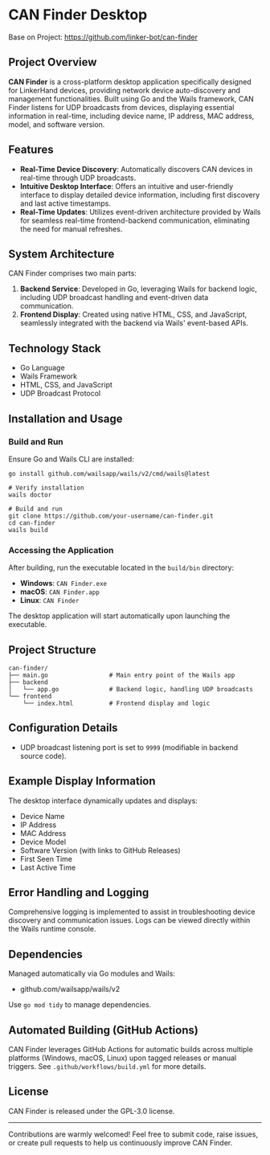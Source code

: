 # CAN Finder Desktop

Base on Project: https://github.com/linker-bot/can-finder

## Project Overview

**CAN Finder** is a cross-platform desktop application specifically designed for LinkerHand devices, providing network device auto-discovery and management functionalities. Built using Go and the Wails framework, CAN Finder listens for UDP broadcasts from devices, displaying essential information in real-time, including device name, IP address, MAC address, model, and software version.

## Features

* **Real-Time Device Discovery**: Automatically discovers CAN devices in real-time through UDP broadcasts.
* **Intuitive Desktop Interface**: Offers an intuitive and user-friendly interface to display detailed device information, including first discovery and last active timestamps.
* **Real-Time Updates**: Utilizes event-driven architecture provided by Wails for seamless real-time frontend-backend communication, eliminating the need for manual refreshes.

## System Architecture

CAN Finder comprises two main parts:

1. **Backend Service**: Developed in Go, leveraging Wails for backend logic, including UDP broadcast handling and event-driven data communication.
2. **Frontend Display**: Created using native HTML, CSS, and JavaScript, seamlessly integrated with the backend via Wails' event-based APIs.

## Technology Stack

* Go Language
* Wails Framework
* HTML, CSS, and JavaScript
* UDP Broadcast Protocol

## Installation and Usage

### Build and Run

Ensure Go and Wails CLI are installed:

```shell
go install github.com/wailsapp/wails/v2/cmd/wails@latest

# Verify installation
wails doctor

# Build and run
git clone https://github.com/your-username/can-finder.git
cd can-finder
wails build
```

### Accessing the Application

After building, run the executable located in the `build/bin` directory:

* **Windows**: `CAN Finder.exe`
* **macOS**: `CAN Finder.app`
* **Linux**: `CAN Finder`

The desktop application will start automatically upon launching the executable.

## Project Structure

```
can-finder/
├── main.go                 # Main entry point of the Wails app
├── backend
│   └── app.go              # Backend logic, handling UDP broadcasts
└── frontend
    └── index.html          # Frontend display and logic
```

## Configuration Details

* UDP broadcast listening port is set to `9999` (modifiable in backend source code).

## Example Display Information

The desktop interface dynamically updates and displays:

* Device Name
* IP Address
* MAC Address
* Device Model
* Software Version (with links to GitHub Releases)
* First Seen Time
* Last Active Time

## Error Handling and Logging

Comprehensive logging is implemented to assist in troubleshooting device discovery and communication issues. Logs can be viewed directly within the Wails runtime console.

## Dependencies

Managed automatically via Go modules and Wails:

* github.com/wailsapp/wails/v2

Use `go mod tidy` to manage dependencies.

## Automated Building (GitHub Actions)

CAN Finder leverages GitHub Actions for automatic builds across multiple platforms (Windows, macOS, Linux) upon tagged releases or manual triggers. See `.github/workflows/build.yml` for more details.

## License

CAN Finder is released under the GPL-3.0 license.

---

Contributions are warmly welcomed! Feel free to submit code, raise issues, or create pull requests to help us continuously improve CAN Finder.
